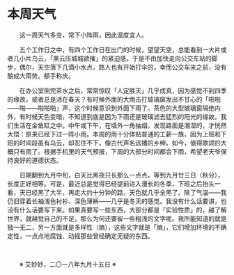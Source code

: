 # 本周天气

&emsp;&emsp;这一周天气多变，常下小阵雨，因此温度宜人。

&emsp;&emsp;五个工作日之中，有四个工作日在出门的时候，望望天空，总能看到一大片或者几小片乌云，「黑云压城城欲摧」的紧迫感。于是不由加快走向公交车站的脚步，偶尔，天空落下几滴小水点，路人也有开始打伞的，幸而公交车来之前，没有酿成大雨势。额手称庆。

&emsp;&emsp;在办公室倒完茶水之后，常常惊叹「人定胜天」几乎成真，因为感觉不到四季的缘故，或者总是活在春天？有时候外面的大雨击打玻璃窗发出不甘心的「啪啪——啪——啪啪啪」声，这个时候意识到外面下雨了。茶色的大型玻璃窗隔绝内外，有时候天色变暗，不知道到底是因为下雨还是玻璃滤去猛烈的阳光的缘故。我们生活在金鱼缸之中。中午或下午，在墙外一角抽烟，发现路面是潮湿的，才恍然大悟：原来已经下过一阵小雨。本周的雨十分体贴普通的工薪一族，因为上班和下班的时间段虽有乌云，却忍住不下，像古代声名远播的乡绅。如今，值得歌颂的大概只有雨了。根据手机里的天气预报，下周的大部分时间都会下雨，希望老天爷保持良好的道德状态。

&emsp;&emsp;日期翻到九月中旬，白天比黑夜只长那么一点点。等到九月廿三日（秋分），长度正好相等。可是，最近总是觉得已经提前进入漫长的冬季，下班之后抬头一看，天已经黑了大半，再走大约十分钟的路，天色就几乎全黑了。除了气温——我仍旧穿着长袖浅色衬衫、深色薄裤——几乎是冬天的感觉。我没有什么话要讲，也没有什么话要写下来。如果真要写一些东西，大部分都是「实验性质」的，越了解世界，就越觉自己的不足，那么为何还要留一些粗浅的文字呢。我所能知道的就是独一无二，另一方面就是多样性（熵），这些文字就是「熵」，它们增加环境的不确定性，一点点地腐蚀、动摇那些曾经确定无疑的东西。

&emsp;&emsp;

&emsp;&emsp;※ 艾妙妙，二〇一八年九月十五日 ※